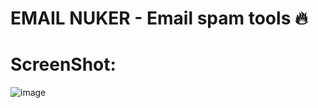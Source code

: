 # EMAIL NUKER - Email spam tools 🔥

# ScreenShot:
![image](https://github.com/user-attachments/assets/2791e333-6ff5-409c-aeec-3f7982a24743)





